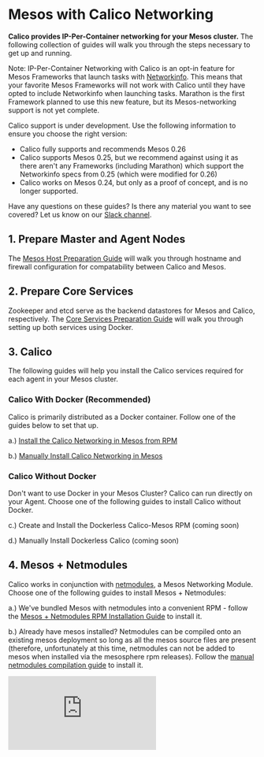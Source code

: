 # Mesos with Calico Networking
**Calico provides IP-Per-Container networking for your Mesos cluster.** The following collection of guides will walk you through the steps necessary to get up and running.

Note: IP-Per-Container Networking with Calico is an opt-in feature for Mesos Frameworks that launch tasks with [Networkinfo](https://github.com/apache/mesos/blob/0.26.0-rc3/include/mesos/mesos.proto#L1383). This means that your favorite Mesos Frameworks will not work with Calico until they have opted to include Networkinfo when launching tasks. Marathon is the first Framework planned to use this new feature, but its Mesos-networking support is not yet complete. 

Calico support is under development. Use the following information to ensure you choose the right version:
- Calico fully supports and recommends Mesos 0.26
- Calico supports Mesos 0.25, but we recommend against using it as there aren't any Frameworks (including Marathon) which support the Networkinfo specs from 0.25 (which were modified for 0.26)
- Calico works on Mesos 0.24, but only as a proof of concept, and is no longer supported.

Have any questions on these guides? Is there any material you want to see covered? Let us know on our [Slack channel](https://calicousers-slackin.herokuapp.com/).

## 1. Prepare Master and Agent Nodes
The [Mesos Host Preparation Guide](PrepareHosts.md) will walk you through hostname and firewall configuration for compatability between Calico and Mesos.

## 2. Prepare Core Services
Zookeeper and etcd serve as the backend datastores for Mesos and Calico, respectively. The [Core Services Preparation Guide](PrepareCoreServices.md) will walk you through setting up both services using Docker.

## 3. Calico
The following guides will help you install the Calico services required for each agent in your Mesos cluster.

### Calico With Docker (Recommended)
Calico is primarily distributed as a Docker container. Follow one of the guides below to set that up.

a.) [Install the Calico Networking in Mesos from RPM](RpmInstallCalico.md)

b.) [Manually Install Calico Networking in Mesos](ManualInstallCalico.md)

### Calico Without Docker
Don't want to use Docker in your Mesos Cluster? Calico can run directly on your Agent. Choose one of the following guides to install Calico without Docker.

c.) Create and Install the Dockerless Calico-Mesos RPM (coming soon)

d.) Manually Install Dockerless Calico (coming soon)

[calico]: http://projectcalico.org
[mesos]: https://mesos.apache.org/
[net-modules]: https://github.com/mesosphere/net-modules
[docker]: https://www.docker.com/

## 4. Mesos + Netmodules
Calico works in conjunction with [netmodules][net-modules], a Mesos Networking Module. Choose one of the following guides to install Mesos + Netmodules: 

a.)  We've bundled Mesos with netmodules into a convenient RPM - follow the [Mesos + Netmodules RPM Installation Guide](RpmInstallMesos.md) to install it.

b.) Already have mesos installed? Netmodules can be compiled onto an existing mesos deployment so long as all the mesos source files are present (therefore, unfortunately at this time, netmodules can not be added to mesos when installed via the mesosphere rpm releases). Follow the [manual netmodules compilation guide](ManualInstallNetmodules.md) to install it.

[![Analytics](https://ga-beacon.appspot.com/UA-52125893-3/calico-docker/docs/mesos/README.md?pixel)](https://github.com/igrigorik/ga-beacon)
